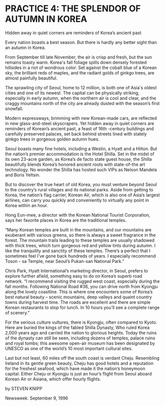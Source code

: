 # PRACTICE 4: THE SPLENDOR OF AUTUMN IN KOREA
Hidden away in quiet corners are reminders of Korea’s ancient past

Every nation boasts a best season. But there is hardly any better sight than an autumn in Korea.

From September till late November, the air is crisp and fresh, but the sun remains toasty warm. Korea's fall foliage spills down densely forested hillsides in a riot of wondrous color. Set against the cobalt blue of a Korean sky, the brilliant reds of maples, and the radiant golds of ginkgo trees, are almost painfully beautiful.

The sprawling city of Seoul, home to 12 million, is both one of Asia's oldest cities and one of its newest.  The capital can be physically striking, especially in early autumn, when the northern air is cool and clear, and the craggy mountains north of the city are already dusted with the season’s first snowfall. 

Modern expressways, brimming with new Korean-made cars, are reflected in new glass-and-steel skyscrapers. Yet hidden away in quiet corners are reminders of Korean’s ancient past, a feast of 16th -century buildings and carefully preserved palaces, set back behind streets lined with stately ginkgo trees in gorgeous golden autumn hues.

Seoul boasts many fine hotels, including a Westin, a Hyatt and a Hilton. But the nation’s premier accommodation is the Hotel Shilla. Set in the midst of its own 23-acre garden, as Korea’s de facto state guest house, the Shilla beautifully blends Korea’s honored ancient roots with state-of-the art technology. No wonder the Shilla has hosted such VIPs as Nelson Mandela and Boris Yeltsin.

But to discover the true heart of old Korea, you must venture beyond Seoul to the country’s rural villages and its national parks. Aside from getting to Korea, the nation’s flag carrier, Korean Air, which is also one of Asia’s largest airlines, can carry you quickly and conveniently to virtually any point in Korea within an hour. 

Hong Eun-mee, a director with the Korean National Tourist Corporation, says her favorite places in Korea are the traditional temples.

“Many Korean temples are built in the mountains, and our mountains are exuberant with various greens, so there is always a sweet fragrance in the forest. The mountain trails leading to these temples are usually shadowed with thick trees, which turn gorgeous red and yellow tints during autumn. I like the tranquility and sanctity of these temples. There’s a perfect that I sometimes feel I’ve gone back hundreds of years. I especially recommend Toson - sa Temple, near Seoul’s Pukan-san National Park.”

Chris Park, Hyatt International’s marketing director, in Seoul, prefers to explore further afield, something easy to do on Korea’s superb road network. “I recommend visiting the rugged west coast, especially during the fall months. Following National Road #36, you can drive north from Kyongju along the lovely coastline. This is where one encounters some of Korea’s best natural beauty – scenic mountains, deep valleys and quaint country towns during harvest time. The roads are excellent and there are simple Korean restaurants to stop for lunch. In 10 hours you’ll see a complete range of scenery.”

For the serious culture vultures, there is Kyongju, often compared to Kyoto. Here are buried the kings of the fabled Shilla Dynasty, Who ruled Korea 2,000 years ago and carried the nation to glorious heights. Today the ruins of the dynasty can still be seen, including dozens of temples, palace ruins and royal tombs; this awesome open-air museum has been designated by UNESCO as one of the world’s 10 most important cultural sites.

Last but not least, 60 miles off the south coast is verdant Cheju. Resembling Ireland in its gentle green beauty, Cheju has good hotels and a reputation for the freshest seafood, which have made it the nation’s honeymoon capital. Either Cheju or Kyongju is just an hour’s flight from Seoul aboard Korean Air or Asiana, which offer hourly flights.

by STEVEN KNIPP

Newsweek. September 9, 1996
